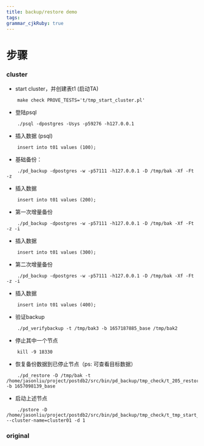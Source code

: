 ```yaml
---
title: backup/restore demo
tags: 
grammar_cjkRuby: true
---
```

# 步骤
### cluster
 - start cluster，并创建表t1 (启动TA)
```
 	make check PROVE_TESTS='t/tmp_start_cluster.pl'
```
 - 登陆psql
```
	./psql -dpostgres -Usys -p59276 -h127.0.0.1
```
 
 - 插入数据 (psql)
```
	insert into t01 values (100);
```
 
- 基础备份： 
```
 	./pd_backup -dpostgres -w -p57111 -h127.0.0.1 -D /tmp/bak -Xf -Ft -z
```
	
- 插入数据
```
	insert into t01 values (200);
```

- 第一次增量备份
```
	./pd_backup -dpostgres -w -p57111 -h127.0.0.1 -D /tmp/bak -Xf -Ft -z -i
``` 
 
- 插入数据
```
	insert into t01 values (300);
```
 
- 第二次增量备份
```
	./pd_backup -dpostgres -w -p57111 -h127.0.0.1 -D /tmp/bak -Xf -Ft -z -i
``` 
 
- 插入数据
```
	insert into t01 values (400);
```  

- 验证backup
```
	./pd_verifybackup -t /tmp/bak3 -b 1657187885_base /tmp/bak2
```

- 停止其中一个节点
```
	kill -9 18330
```
  
- 恢复备份数据到已停止节点（ps: 可查看目标数据）
```
 	./pd_restore -D /tmp/bak -t /home/jasonliu/project/postdb2/src/bin/pd_backup/tmp_check/t_205_restore_join_cluster_cluster01_data/ps1 -b 1657098139_base
```

- 启动上述节点
```
    ./pstore -D /home/jasonliu/project/postdb2/src/bin/pd_backup/tmp_check/t_tmp_start_cluster_cluster01_data/ps1 --cluster-name=cluster01 -d 1
```

 ### original
 